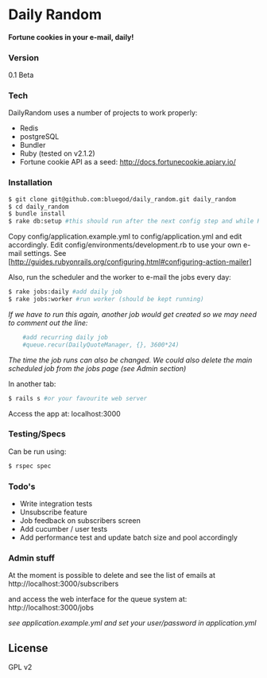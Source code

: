 # Daily Random

#### Fortune cookies in your e-mail, daily!

### Version
0.1 Beta

### Tech

DailyRandom uses a number of projects to work properly:
* Redis
* postgreSQL
* Bundler
* Ruby (tested on v2.1.2)
* Fortune cookie API as a seed: http://docs.fortunecookie.apiary.io/

### Installation

```sh
$ git clone git@github.com:bluegod/daily_random.git daily_random
$ cd daily_random
$ bundle install
$ rake db:setup #this should run after the next config step and while Redis is running!
```

Copy config/application.example.yml to config/application.yml and edit accordingly.
Edit config/environments/development.rb to use your own e-mail settings. See [http://guides.rubyonrails.org/configuring.html#configuring-action-mailer]

Also, run the scheduler and the worker to e-mail the jobs every day:

```sh
$ rake jobs:daily #add daily job 
$ rake jobs:worker #run worker (should be kept running)
```
_If we have to run this again, another job would get created so we may need to comment out the line:_

```ruby
    #add recurring daily job
    #queue.recur(DailyQuoteManager, {}, 3600*24)
```   
_The time the job runs can also be changed. We could also delete the main scheduled job from the jobs page (see Admin section)_

In another tab:
```sh
$ rails s #or your favourite web server
```
Access the app at: localhost:3000

### Testing/Specs

Can be run using:
```sh
$ rspec spec
```

### Todo's

* Write integration tests
* Unsubscribe feature
* Job feedback on subscribers screen
* Add cucumber / user tests
* Add performance test and update batch size and pool accordingly

### Admin stuff
At the moment is possible to delete and see the list of emails at
http://localhost:3000/subscribers

and access the web interface for the queue system at:
http://localhost:3000/jobs

_see application.example.yml and set your user/password in application.yml_

License
----
GPL v2
